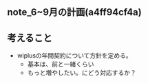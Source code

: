 note_6~9月の計画(a4ff94cf4a)
---

## 考えること
- wiplusの年間契約について方針を定める。
  - 基本は、前と一緒くらい
  - もっと増やしたい。にどう対応するか？
